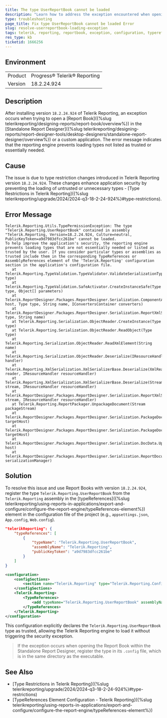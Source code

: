 ```yaml
---
title: The type UserReportBook cannot be loaded
description: "Learn how to address the exception encountered when opening ReportBooks after updating to Telerik Reporting version 18.2.24.924."
type: troubleshooting
page_title: Fix type UserReportBook cannot be loaded Error
slug: resolve-userreportbook-loading-exception
tags: telerik, reporting, reportbook, exception, configuration, typereferences
res_type: kb
ticketid: 1666256
---
```


## Environment

<table>
    <tbody>
        <tr>
            <td>Product</td>
            <td>Progress® Telerik® Reporting</td>
        </tr>
        <tr>
            <td>Version</td>
            <td>18.2.24.924</td>
        </tr>
    </tbody>
</table>

## Description

After installing version `18.2.24.924` of Telerik Reporting, an exception occurs when trying to open a [Report Book]({%slug telerikreporting/designing-reports/report-book/overview%}) in the [Standalone Report Designer]({%slug telerikreporting/designing-reports/report-designer-tools/desktop-designers/standalone-report-designer/overview%}) or a custom application. The error message indicates that the reporting engine prevents loading types not listed as trusted or essentially needed.

## Cause

The issue is due to type restriction changes introduced in Telerik Reporting version `18.2.24.924`. These changes enhance application security by preventing the loading of untrusted or unnecessary types - [Type Restrictions in Telerik Reporting]({%slug telerikreporting/upgrade/2024/2024-q3-18-2-24-924%}#type-restrictions).

## Error Message

````
Telerik.Reporting.Utils.TypePermissionException: The type "Telerik.Reporting.UserReportBook" contained in assembly "Telerik.Reporting, Version=18.2.24.924, Culture=neutral, PublicKeyToken=a9d7983dfcc261be" cannot be loaded. 
To help improve the application's security, the reporting engine prevents loading types that are not essentially needed or listed as trusted by the user. If you consider particular types or assemblies as trusted include them in the corresponding TypeReferences or AssemblyReferences element of the 'Telerik.Reporting' configuration section in the application's configuration file.
   at Telerik.Reporting.TypeValidation.TypeValidator.ValidateSerializationType(Type type)
   at Telerik.Reporting.TypeValidation.SafeActivator.CreateInstanceSafe(Type type, Object[] parameters)
   at Telerik.ReportDesigner.Packages.ReportDesigner.Serialization.ComponentActivator.CreateInstance(IDesignerHost host, Type type, String name, IConvertersContainer converters)
   at Telerik.ReportDesigner.Packages.ReportDesigner.Serialization.ReportXmlSerializer.ObjectXmlHostReader.CreateInstance(Type type, String name)
   at Telerik.Reporting.Serialization.ObjectReader.CreateInstance(Type type)
   at Telerik.Reporting.Serialization.ObjectReader.ReadObject(Type type)
   at Telerik.Reporting.Serialization.ObjectReader.ReadXmlElement(String name)
   at Telerik.Reporting.Serialization.ObjectReader.Deserialize(IResourceHandler handler)
   at Telerik.Reporting.XmlSerialization.XmlSerializerBase.Deserialize(XmlReader reader, IResourceHandler resourceHandler)
   at Telerik.Reporting.XmlSerialization.XmlSerializerBase.Deserialize(Stream stream, IResourceHandler resourceHandler)
   at Telerik.ReportDesigner.Packages.ReportDesigner.Serialization.ReportXmlSerializer.Deserialize(Stream stream, IResourceHandler resourceHandler)
   at Telerik.Reporting.ReportPackager.UnpackageDocument(Stream packageStream)
   at Telerik.ReportDesigner.Packages.ReportDesigner.Serialization.PackageDocDataHandler.DeserializeReportDocument(IDesignerLoaderHost targetHost)
   at Telerik.ReportDesigner.Packages.ReportDesigner.Serialization.PackageDocDataHandler.UploadReportDocument(IDesignerLoaderHost targetHost)
   at Telerik.ReportDesigner.Packages.ReportDesigner.Serialization.DocData.UploadReportDocument(IDesignerLoaderHost host)
   at Telerik.ReportDesigner.Packages.ReportDesigner.Serialization.ReportDocumentDesignerLoader.PerformLoad(IDesignerSerializationManager serializationManager)
````


## Solution

To resolve this issue and use Report Books with version `18.2.24.924`, register the type `Telerik.Reporting.UserReportBook` from the `Telerik.Reporting` assembly in the [typeReferences]({%slug telerikreporting/using-reports-in-applications/export-and-configure/configure-the-report-engine/typeReferences-element%}) element in the configuration file of the project (e.g., `appsettings.json`, `App.config`, `Web.config`). 

````JSON
"telerikReporting": {
    "typeReferences": [
        {
            "typeName": "Telerik.Reporting.UserReportBook",
            "assemblyName": "Telerik.Reporting",
            "publicKeyToken": "a9d7983dfcc261be"
        }
    ]
}
````
````XML
<configuration>
    <configSections>
        <section name="Telerik.Reporting" type="Telerik.Reporting.Configuration.ReportingConfigurationSection, Telerik.Reporting" allowLocation="true" allowDefinition="Everywhere" />
    </configSections>
    <Telerik.Reporting>
        <TypeReferences>
            <add typeName="Telerik.Reporting.UserReportBook" assemblyName="Telerik.Reporting" publicKeyToken="a9d7983dfcc261be" />
        </TypeReferences>
    </Telerik.Reporting>
</configuration>
````


This configuration explicitly declares the `Telerik.Reporting.UserReportBook` type as trusted, allowing the Telerik Reporting engine to load it without triggering the security exception.

> If the exception occurs when opening the Report Book within the Standalone Report Designer, register the type in its `.config` file, which is in the same directory as the executable.

## See Also

- [Type Restrictions in Telerik Reporting]({%slug telerikreporting/upgrade/2024/2024-q3-18-2-24-924%}#type-restrictions)
- [TypeReferences Element Configuration - Telerik Reporting]({%slug telerikreporting/using-reports-in-applications/export-and-configure/configure-the-report-engine/typeReferences-element%})
